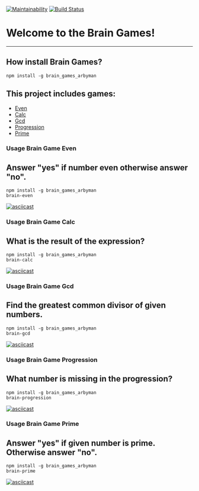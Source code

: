 [![Maintainability](https://api.codeclimate.com/v1/badges/8cf454a9ea717f917b16/maintainability)](https://codeclimate.com/github/arbyman/project-lvl1-s462/maintainability)
[![Build Status](https://travis-ci.com/arbyman/project-lvl1-s462.svg?branch=master)](https://travis-ci.com/arbyman/project-lvl1-s462)

# Welcome to the Brain Games!
***
## How install Brain Games?

```npm install -g brain_games_arbyman```

## This project includes games:
* [Even](#usage-brain-game-even)
* [Calc](#usage-brain-game-calc)
* [Gcd](#usage-brain-game-gcd)
* [Progression](#usage-brain-game-progression)
* [Prime](#usage-brain-game-prime)

### Usage Brain Game Even
## Answer "yes" if number even otherwise answer "no".
```
npm install -g brain_games_arbyman
brain-even
```
[![asciicast](https://asciinema.org/a/ry3aayHpJ06oELDNCD22VIMYR.svg)](https://asciinema.org/a/ry3aayHpJ06oELDNCD22VIMYR)
### Usage Brain Game Calc
## What is the result of the expression?
```
npm install -g brain_games_arbyman
brain-calc
```
[![asciicast](https://asciinema.org/a/pvucxz3K1PfNwd9Ode2F17kwl.svg)](https://asciinema.org/a/pvucxz3K1PfNwd9Ode2F17kwl)
### Usage Brain Game Gcd
## Find the greatest common divisor of given numbers.
```
npm install -g brain_games_arbyman
brain-gcd
```
[![asciicast](https://asciinema.org/a/NnJnxL3t7H81o0KpA0ZgmY2xo.svg)](https://asciinema.org/a/NnJnxL3t7H81o0KpA0ZgmY2xo)
### Usage Brain Game Progression
## What number is missing in the progression?
```
npm install -g brain_games_arbyman
brain-progression
```
[![asciicast](https://asciinema.org/a/wdMeKKwWpbf2s8gwWjDLw5zFz.svg)](https://asciinema.org/a/wdMeKKwWpbf2s8gwWjDLw5zFz)
### Usage Brain Game Prime
## Answer "yes" if given number is prime. Otherwise answer "no".
```
npm install -g brain_games_arbyman
brain-prime
```
[![asciicast](https://asciinema.org/a/UNMhUohthDyjoJaet5PefommK.svg)](https://asciinema.org/a/UNMhUohthDyjoJaet5PefommK)